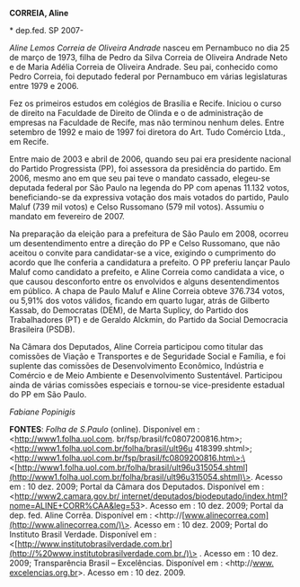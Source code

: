 **CORREIA, Aline**

\* dep.fed. SP 2007-

*Aline Lemos Correia de Oliveira Andrade* nasceu em Pernambuco no dia 25
de março de 1973, filha de Pedro da Silva Correia de Oliveira Andrade
Neto e de Maria Adélia Correia de Oliveira Andrade. Seu pai, conhecido
como Pedro Correia, foi deputado federal por Pernambuco em várias
legislaturas entre 1979 e 2006.

Fez os primeiros estudos em colégios de Brasília e Recife. Iniciou o
curso de direito na Faculdade de Direito de Olinda e o de
administração de empresas na Faculdade de Recife, mas não terminou
nenhum deles. Entre setembro de 1992 e maio de 1997 foi diretora do Art.
Tudo Comércio Ltda., em Recife.

Entre maio de 2003 e abril de 2006, quando seu pai era presidente
nacional do Partido Progressista (PP), foi assessora da presidência do
partido. Em 2006, mesmo ano em que seu pai teve o mandato cassado,
elegeu-se deputada federal por São Paulo na legenda do PP com apenas
11.132 votos, beneficiando-se da expressiva votação dos mais votados do
partido, Paulo Maluf (739 mil votos) e Celso Russomano (579 mil votos).
Assumiu o mandato em fevereiro de 2007.

Na preparação da eleição para a prefeitura de São Paulo em 2008, ocorreu
um desentendimento entre a direção do PP e Celso Russomano, que não
aceitou o convite para candidatar-se a vice, exigindo o cumprimento do
acordo que lhe conferia a candidatura a prefeito. O PP preferiu lançar
Paulo Maluf como candidato a prefeito, e Aline Correia como candidata a
vice, o que causou desconforto entre os envolvidos e alguns
desentendimentos em público. A chapa de Paulo Maluf e Aline Correia
obteve 376.734 votos, ou 5,91% dos votos válidos, ficando em quarto
lugar, atrás de Gilberto Kassab, do Democratas (DEM), de Marta Suplicy,
do Partido dos Trabalhadores (PT) e de Geraldo Alckmin, do Partido da
Social Democracia Brasileira (PSDB).

Na Câmara dos Deputados, Aline Correia participou como titular das
comissões de Viação e Transportes e de Seguridade Social e Família, e
foi suplente das comissões de Desenvolvimento Econômico, Indústria e
Comércio e de Meio Ambiente e Desenvolvimento Sustentável. Participou
ainda de várias comissões especiais e tornou-se vice-presidente estadual
do PP em São Paulo.


*Fabiane Popinigis*


**FONTES**: *Folha de S.Paulo* (online). Disponível em :
\<http://www1.folha.uol.com. br/fsp/brasil/fc0807200816.htm\>;
\<http://www1.folha.uol.com.br/folha/brasil/ult96u
418399.shtml\>;\<http://www1.folha.uol.com.br/fsp/brasil/fc0809200816.htm\>;\<[http://www1.folha.uol.com.br/folha/brasil/ult96u315054.shtml](http://www1.folha.uol.com.br/folha/brasil/ult96u315054.shtml)\>.
Acesso em : 10 dez. 2009; Portal da Câmara dos Deputados. Disponível em
: \<[http://www2.camara.gov.br/
internet/deputados/biodeputado/index.html?nome=ALINE+CORR%CAA&leg=53](http://www2.camara.gov.br/%20internet/deputados/biodeputado/index.html?nome=ALINE+CORR%CAA&leg=53)\>.
Acesso em : 10 dez. 2009; Portal da dep. fed. Aline Corrêa. Disponível
em : \<http://[www.alinecorrea.com](http://www.alinecorrea.com/)\>.
Acesso em : 10 dez. 2009; Portal do Instituto Brasil Verdade. Disponível
em :
\<[http://www.institutobrasilverdade.com.br](http://%20www.institutobrasilverdade.com.br./)\>
. Acesso em : 10 dez. 2009; Transparência Brasil – Excelências.
Disponível em : \<http://[www.
excelencias.org.br](http://www.excelencias.org.br/)\>. Acesso em : 10
dez. 2009.

